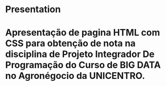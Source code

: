 # Presentation
# Apresentação de pagina HTML com CSS para obtenção de nota na disciplina de Projeto Integrador De Programação do Curso de BIG DATA no Agronégocio da UNICENTRO.

